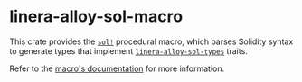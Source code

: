 # linera-alloy-sol-macro

This crate provides the [`sol!`][sol] procedural macro, which parses Solidity
syntax to generate types that implement [`linera-alloy-sol-types`] traits.

Refer to the [macro's documentation][sol] for more information.

[sol]: https://docs.rs/linera-alloy-sol-macro/latest/linera_alloy_sol_macro/macro.sol.html
[`linera-alloy-sol-types`]: ../sol-types
